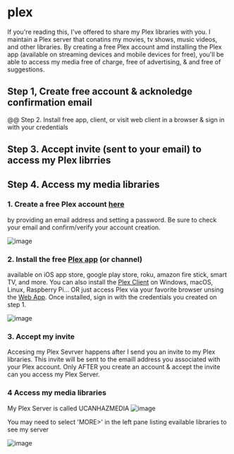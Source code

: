 # plex
If you're reading this, I've offered to share my Plex libraries with you. I maintain a Plex server that conatins my movies, tv shows, music videos, and other libraries. By creating a free Plex account amd installing the Plex app (available on streaming devices and mobile devices for free), you'll be able to access my media free of charge, free of advertising, & and free of suggestions. 

## Step 1, Create free account & acknoledge confirmation email
@@ Step 2. Install free app, client, or visit web client in a browser & sign in with your credentials
## Step 3. Accept invite (sent to your email) to access my Plex librries 
## Step 4. Access my media libraries 

### 1. Create a free Plex account [here](https://www.plex.tv/sign-up/) 
by providing an email address and setting a password. Be sure to check your email and confirm/verify your account creation.

![image](https://user-images.githubusercontent.com/69805720/133679015-8857dd9d-e40f-4abf-9b7a-02ca60d8493d.png)

### 2. Install the free [Plex app](https://www.plex.tv/apps-devices/) (or channel) 
available on iOS app store, google play store, roku, amazon fire stick, smart TV, and more. You can also install the [Plex Client](https://www.plex.tv/media-server-downloads/#plex-app) on Windows, macOS, Linux, Raspberry Pi... OR just access Plex via your favorite browser unsing the [Web App](https://www.plex.tv/). Once installed, sign in with the credentials you created on step 1.

![image](https://user-images.githubusercontent.com/69805720/133686804-2ad72943-7ca5-4f7a-b5c0-ae813efd4d5f.png)

### 3. Accept my invite
Accesing my Plex Sevrver happens after I send you an invite to my Plex libraries. This invite will be sent to the emaill address you associated with your Plex account. Only AFTER you create an account & accept the invite can you access my Plex Server. 

### 4 Access my media libraries
My Plex Server is called UCANHAZMEDIA ![image](https://user-images.githubusercontent.com/69805720/133687490-84b8600a-75c5-49c3-83d7-6732a347c6b5.png)

You may need to select 'MORE>' in the left pane listing evailable libraries to see my server 

![image](https://user-images.githubusercontent.com/69805720/133687710-0b3bfea3-65bf-4b50-838e-ab346c8678b6.png)

